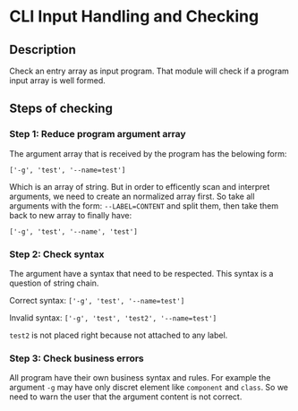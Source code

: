 # CLI Input Handling and Checking

## Description

Check an entry array as input program.
That module will check if a program input array is well formed.

## Steps of checking

### Step 1: Reduce program argument array

The argument array that is received by the program has the belowing form:

```['-g', 'test', '--name=test']```

Which is an array of string. But in order to efficently scan and interpret arguments, we need to create an normalized array first. So take all arguments with the form: `--LABEL=CONTENT` and split them, then take them back to new array to finally have:

```['-g', 'test', '--name', 'test']```

### Step 2: Check syntax

The argument have a syntax that need to be respected.
This syntax is a question of string chain.

Correct syntax:
```['-g', 'test', '--name=test']```

Invalid syntax:
```['-g', 'test', 'test2', '--name=test']```

`test2` is not placed right because not attached to any label.

### Step 3: Check business errors

All program have their own business syntax and rules.
For example the argument `-g` may have only discret element like `component` and `class`. So we need to warn the user that the argument content is not correct.